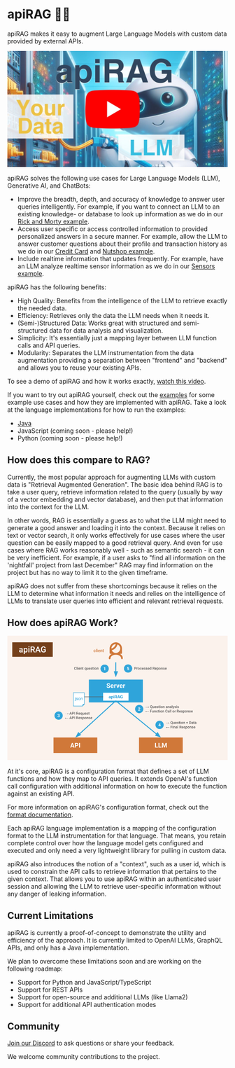 # apiRAG 🤖🔌

apiRAG makes it easy to augment Large Language Models with custom data provided by external APIs.

[![Watch how apiRAG works](img/apiRAG-video.jpg)](https://youtu.be/Mx-slh6h42c)

apiRAG solves the following use cases for Large Language Models (LLM), Generative AI, and ChatBots:
* Improve the breadth, depth, and accuracy of knowledge to answer user queries intelligently. For example, if you want to connect an LLM to an existing knowledge- or database to look up information as we do in our [Rick and Morty example](api-examples/rickandmorty).
* Access user specific or access controlled information to provided personalized answers in a secure manner. For example, allow the LLM to answer customer questions about their profile and transaction history as we do in our [Credit Card](api-examples/finance) and [Nutshop example](api-examples/nutshop).
* Include realtime information that updates frequently. For example, have an LLM analyze realtime sensor information as we do in our [Sensors example](api-examples/sensors).

apiRAG has the following benefits:
* High Quality: Benefits from the intelligence of the LLM to retrieve exactly the needed data.
* Efficiency: Retrieves only the data the LLM needs when it needs it.
* (Semi-)Structured Data: Works great with structured and semi-structured data for data analysis and visualization.
* Simplicity: It's essentially just a mapping layer between LLM function calls and API queries.
* Modularity: Separates the LLM instrumentation from the data augmentation providing a separation between "frontend" and "backend" and allows you to reuse your existing APIs.

To see a demo of apiRAG and how it works exactly, [watch this video](https://youtu.be/Mx-slh6h42c).

If you want to try out apiRAG yourself, check out the [examples](api-examples) for some example use cases and how they are implemented with apiRAG. Take a look at the language implementations for how to run the examples:
* [Java](java/)
* JavaScript (coming soon - please help!)
* Python (coming soon - please help!)

## How does this compare to RAG?

Currently, the most popular approach for augmenting LLMs with custom data is "Retrieval Augmented Generation". The basic idea behind RAG is to take a user query, retrieve information related to the query (usually by way of a vector embedding and vector database), and then put that information into the context for the LLM.

In other words, RAG is essentially a guess as to what the LLM might need to generate a good answer and loading it into the context. Because it relies on text or vector search, it only works effectively for use cases where the user question can be easily mapped to a good retrieval query.
And even for use cases where RAG works reasonably well - such as semantic search - it can be very inefficient. For example, if a user asks to "find all information on the 'nightfall' project from last December" RAG may find information on the project but has no way to limit it to the given timeframe. 

apiRAG does not suffer from these shortcomings because it relies on the LLM to determine what information it needs and relies on the intelligence of LLMs to translate user queries into efficient and relevant retrieval requests.

## How does apiRAG Work?

![Diagram of how apiRAG executes user requests](img/apiRAG-diagram.png)

At it's core, apiRAG is a configuration format that defines a set of LLM functions and how they map to API queries.
It extends OpenAI's function call configuration with additional information on how to execute the function against an existing API.

For more information on apiRAG's configuration format, check out the [format documentation](FORMAT.md).

Each apiRAG language implementation is a mapping of the configuration format to the LLM instrumentation for that language. That means, you retain complete control over how the language model gets configured and executed and only need a very lightweight library for pulling in custom data.

apiRAG also introduces the notion of a "context", such as a user id, which is used to constrain the API calls to retrieve
information that pertains to the given context. That allows you to use apiRAG within an authenticated user session
and allowing the LLM to retrieve user-specific information without any danger of leaking information.

## Current Limitations

apiRAG is currently a proof-of-concept to demonstrate the utility and efficiency of the approach.
It is currently limited to OpenAI LLMs, GraphQL APIs, and only has a Java implementation.

We plan to overcome these limitations soon and are working on the following roadmap:
* Support for Python and JavaScript/TypeScript
* Support for REST APIs
* Support for open-source and additional LLMs (like Llama2)
* Support for additional API authentication modes

## Community

[Join our Discord](https://discord.gg/49AnhVY2w9) to ask questions or share your feedback.

We welcome community contributions to the project.
